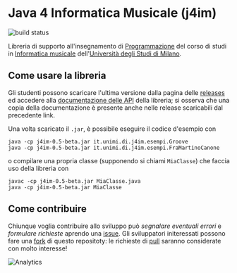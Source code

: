 Java 4 Informatica Musicale (j4im)
==================================

![build status](https://travis-ci.org/mapio/j4im.svg?branch=master)

Libreria di supporto all'insegnamento di
[Programmazione](http://boldi.di.unimi.it/Corsi/Mus20.4/) del corso di studi
in [Informatica
musicale](http://www.ccdinf.unimi.it/it/corsiDiStudio/20.4/F3Xof2/)
dell'[Università degli Studi di Milano](http://www.unimi.it/).

Come usare la libreria
----------------------

Gli studenti possono scaricare l'ultima versione dalla pagina delle
[releases](https://github.com/mapio/j4im/releases) ed accedere alla
[documentazione delle API](http://mapio.github.io/j4im) della libreria; si
osserva che una copia della documentazione è presente anche nelle release
scaricabili dal precedente link.

Una volta scaricato il `.jar`, è possibile eseguire il codice d'esempio con

	java -cp j4im-0.5-beta.jar it.unimi.di.j4im.esempi.Groove
	java -cp j4im-0.5-beta.jar it.unimi.di.j4im.esempi.FraMartinoCanone

o compilare una propria classe (supponendo si chiami `MiaClasse`) che faccia
uso della libreria con

	javac -cp j4im-0.5-beta.jar MiaClasse.java
	java -cp j4im-0.5-beta.jar MiaClasse


Come contribuire
----------------

Chiunque voglia contribuire allo sviluppo può *segnalare eventuali errori* e
*formulare richieste* aprendo una
[issue](https://github.com/mapio/j4im/issues). Gli sviluppatori initeressati
possono fare una [fork](https://github.com/mapio/j4im/fork) di questo
repositoty: le richieste di [pull](https://github.com/mapio/j4im/pulls)
saranno considerate con molto interesse!

![Analytics](https://ga-beacon.appspot.com/UA-377250-20/j4im?pixel)

